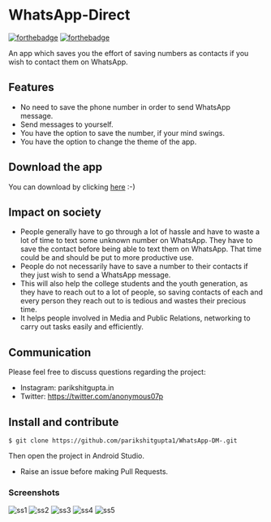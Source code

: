 # WhatsApp-Direct

[![forthebadge](https://forthebadge.com/images/badges/built-for-android.svg)](http://forthebadge.com)
[![forthebadge](https://forthebadge.com/images/badges/made-with-java.svg)](http://forthebadge.com)

An app which saves you the effort of saving numbers as contacts if you wish to contact them on WhatsApp.

## Features
* No need to save the phone number in order to send WhatsApp message.
* Send messages to yourself.
* You have the option to save the number, if your mind swings.
* You have the option to change the theme of the app.

## Download the app

You can download by clicking [here](https://github.com/parikshitgupta1/WhatsApp-DM-/raw/master/apk/WhatsApp_Direct_Message.apk) :-)

## Impact on society

* People generally have to go through a lot of hassle and have to waste a lot of time to text some unknown number on WhatsApp. They have to save the contact before being able to text them on WhatsApp. That time could be and should be put to more productive use.
* People do not necessarily have to save a number to their contacts if they just wish to send a WhatsApp message.
* This will also help the college students and the youth generation, as they have to reach out to a lot of people, so saving contacts of each and every person they reach out to is tedious and wastes their precious time.
* It helps people involved in Media and Public Relations, networking to carry out tasks easily and efficiently.

## Communication

Please feel free to discuss questions regarding the project:

* Instagram: parikshitgupta.in
* Twitter: https://twitter.com/anonymous07p


## Install and contribute
```Open Git BASH on Windows or Terminal in Linux/MacOS and enter the following: 
$ git clone https://github.com/parikshitgupta1/WhatsApp-DM-.git
```
Then open the project in Android Studio.

* Raise an issue before making Pull Requests.

### Screenshots
![ss1](https://user-images.githubusercontent.com/43731599/50738265-fb2aef00-11f7-11e9-985f-5df9361d6af9.png)
![ss2](https://user-images.githubusercontent.com/43731599/50738266-fc5c1c00-11f7-11e9-82ba-6a968f073c3a.png)
![ss3](https://user-images.githubusercontent.com/43731599/50738274-09790b00-11f8-11e9-8046-9298f8d78d3c.png)
![ss4](https://user-images.githubusercontent.com/43731599/50738277-1695fa00-11f8-11e9-85f8-95861fba519a.png)
![ss5](https://user-images.githubusercontent.com/43731599/50738279-201f6200-11f8-11e9-959a-2084ff5404e5.png)
